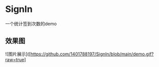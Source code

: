 # SignIn
一个统计签到次数的demo
## 效果图
![图片展示]([https://github.com/1401788197/SignIn/blob/main/demo.gif?raw=true]

